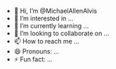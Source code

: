 - 👋 Hi, I’m @MichaelAllenAlvis
- 👀 I’m interested in ...
- 🌱 I’m currently learning ...
- 💞️ I’m looking to collaborate on ...
- 📫 How to reach me ...
- 😄 Pronouns: ...
- ⚡ Fun fact: ...

<!---
MichaelAllenAlvis/MichaelAllenAlvis is a ✨ special ✨ repository because its `README.md` (this file) appears on your GitHub profile.
You can click the Preview link to take a look at your changes.
--->
